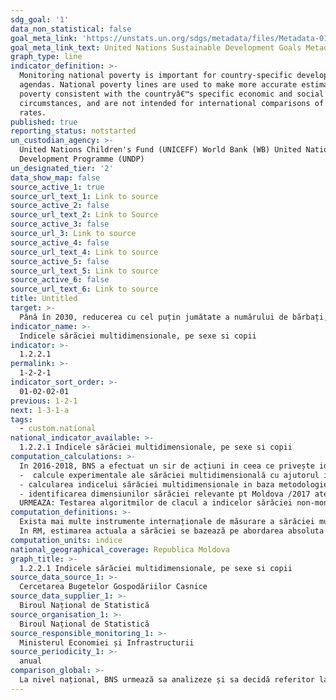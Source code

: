 ```yaml
---
sdg_goal: '1'
data_non_statistical: false
goal_meta_link: 'https://unstats.un.org/sdgs/metadata/files/Metadata-01-02-01.pdf '
goal_meta_link_text: United Nations Sustainable Development Goals Metadata (PDF 894 KB)
graph_type: line
indicator_definition: >-
  Monitoring national poverty is important for country-specific development
  agendas. National poverty lines are used to make more accurate estimates of
  poverty consistent with the countryâ€™s specific economic and social
  circumstances, and are not intended for international comparisons of poverty
  rates.
published: true
reporting_status: notstarted
un_custodian_agency: >-
  United Nations Children's Fund (UNICEFF) World Bank (WB) United Nations
  Development Programme (UNDP)
un_designated_tier: '2'
data_show_map: false
source_active_1: true
source_url_text_1: Link to source
source_active_2: false
source_url_text_2: Link to Source
source_active_3: false
source_url_3: Link to source
source_active_4: false
source_url_text_4: Link to source
source_active_5: false
source_url_text_5: Link to source
source_active_6: false
source_url_text_6: Link to source
title: Untitled
target: >-
  Până în 2030, reducerea cu cel puțin jumătate a numărului de bărbați, femei și copii de toate vârstele care trăiesc în sărăcie în toate dimensiunile acesteia potrivit definițiilor naționale
indicator_name: >-
  Indicele sărăciei multidimensionale, pe sexe si copii
indicator: >-
  1.2.2.1
permalink: >-
  1-2-2-1
indicator_sort_order: >-
  01-02-02-01
previous: 1-2-1
next: 1-3-1-a
tags:
  - custom.national
national_indicator_available: >-
  1.2.2.1 Indicele sărăciei multidimensionale, pe sexe si copii
computation_calculations: >-
  In 2016-2018, BNS a efectuat un sir de acțiuni in ceea ce privește identificarea principalelor deprivari non-monetare in contextul tarii: <br> 
  -  calcule experimentale ale sărăciei multidimensională cu ajutorul indicatorului AROPE, rata riscul sărăciei sau exclusiunii sociale (cu unele schimbări in metodologia de calculare a celor 3 dimensiuni ale AROPE)/2016<br> 
  - calcularea indicelui sărăciei multidimensionale in baza metodologiei Alkire-Foster elaborata de către profesorii de la Universitatea Oxford/2016<br> 
  - identificarea dimensiunilor sărăciei relevante pt Moldova /2017 atelier cu utilizatorii de date/,/2018 sondaj in gospodăriile casnice pt a valida dimensiunile/<br> 
  URMEAZA: Testarea algoritmilor de clacul a indicelor sărăciei non-monetare: MPI, AROPE, inclusiv a sărăciei multi-dimensionale a copiilor
computation_definitions: >-
  Exista mai multe instrumente internaționale de măsurare a sărăciei multidimensionale, printre care AROPE (Eurostat) si Alkire-Foster (Oxford Univer.) <br> 
  In RM, estimarea actuala a sărăciei se bazează pe abordarea absoluta și cheltuielile de consum este indicatorul de baza cu care este măsurată bunăstarea populației. Însă, sărăcia monetara trebuie completata cu sărăcia multidimensionala pentru a descrie situația sărăciei cat mai corect.
computation_units: indice
national_geographical_coverage: Republica Moldova
graph_title: >-
  1.2.2.1 Indicele sărăciei multidimensionale, pe sexe si copii
source_data_source_1: >-
  Cercetarea Bugetelor Gospodăriilor Casnice
source_data_supplier_1: >-
  Biroul Național de Statistică
source_organisation_1: >-
  Biroul Național de Statistică
source_responsible_monitoring_1: >-
  Ministerul Economiei și Infrastructurii
source_periodicity_1: >-
  anual
comparison_global: >-
  La nivel național, BNS urmează sa analizeze și sa decidă referitor la metodologia calculării sărăciei multidimensionale
---
```

